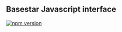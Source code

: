 ## Basestar Javascript interface

[![npm version](https://badge.fury.io/js/basestar.svg)](https://badge.fury.io/js/basestar)